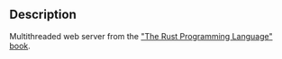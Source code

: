 ## Description

Multithreaded web server from the ["The Rust Programming Language" book](https://doc.rust-lang.org/book/).
